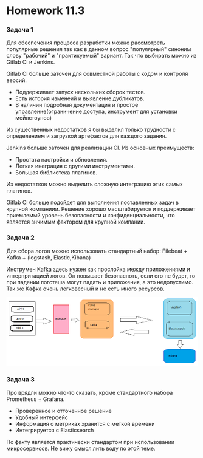 # Homework 11.3

### Задача 1

Для обеспечения процесса разработки можно рассмотреть популярные решения так как в данном вопрос "популярный" синоним слову "рабочий" и "практикуемый" вариант. Так что выбирать можно из Gitlab CI и Jenkins.   

Gitlab CI больше заточен для совместной работы с кодом и контроля версий.  

* Поддерживает запуск нескольких сборок тестов.
* Есть история изменеий и выявление дубликатов.
* В наличии подробная документация и простое управление(ограничение доступа, инструмент для установки мейлстоунов)

Из существенных недостатков я бы выделил только трудности с определением и загрузкой артефактов для каждого задания.  

Jenkins больше заточен для реализации CI. Из основных преимуществ:

* Простата настройки и обновления. 
* Легкая инеграция с другими инструментами.
* Большая библиотека плагинов.

Из недостатков можно выделить сложную интеграцию этих самых плагинов.  

Gitlab CI больше подойдет для выполнения поставленных задач в крупной компаниии. Решение хорошо масштабируется и поддерживает приемлемый уровень безопасности и конфиденциальности, что является знчимым фактором для крупной компании.   


### Задача 2

Для сбора логов можно использовать стандартный набор: Filebeat + Kafka + (logstash, Elastic,Kibana) 

Инструмен Kafka здесь нужен как прослойка между приложениями и интерпритацией логов. Он повышает безопасноть, если его не будет, то при падении логстеша могут падать и приложения, а это недопустимо. Так же Кафка очень легковесный и не есть много ресурсов. 

![1](https://raw.githubusercontent.com/Evgeniy-Nikolskiy/hw-11.3/main/assets/logs.png)


### Задача 3

Про врядли можно что-то сказать, кроме стандартного набора Prometheus + Grafana. 

* Проверенное и отточенное решение
* Удобный интерфейс
* Информация о метриках хранится с меткой времени
* Интегрируется с Elasticsearch

По факту является практически стандартом при использовании микросервисов. Не вижу смысл лить воду по этой теме.
